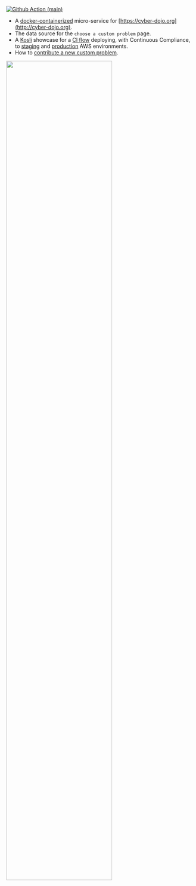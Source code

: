 [![Github Action (main)](https://github.com/cyber-dojo/custom-start-points/actions/workflows/main.yml/badge.svg)](https://github.com/cyber-dojo/custom-start-points/actions)

- A [docker-containerized](https://registry.hub.docker.com/r/cyberdojo/custom-start-points) micro-service for [https://cyber-dojo.org](http://cyber-dojo.org).
- The data source for the `choose a custom problem` page.
- A [Kosli](https://www.kosli.com/) showcase for a [CI flow](https://app.kosli.com/cyber-dojo/flows/custom-start-points-ci/) 
  deploying, with Continuous Compliance, to [staging](https://app.kosli.com/cyber-dojo/environments/aws-beta/snapshots/) and [production](https://app.kosli.com/cyber-dojo/environments/aws-prod/snapshots/) AWS environments.
- How to [contribute a new custom problem](docs/contributing.md).

<img width="75%" src="https://user-images.githubusercontent.com/252118/97069640-7a560680-15c9-11eb-8bd6-8309c87df764.png">
